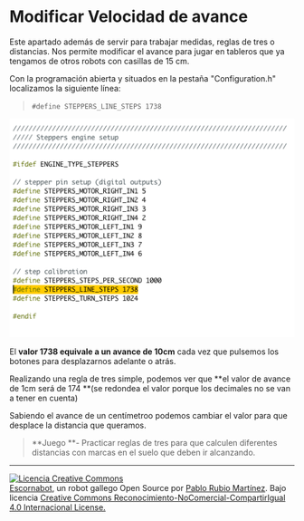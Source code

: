 # Modificar Velocidad de avance

Este apartado además de servir para trabajar medidas, reglas de tres o distancias. Nos permite modificar el avance para jugar en tableros que ya tengamos de otros robots con casillas de 15 cm.

Con la programación abierta y situados en la pestaña "Configuration.h" localizamos la siguiente línea:

>`#define STEPPERS_LINE_STEPS 1738`

![Modificar Distancia](/assets/Modificar-distancia.png)

El **valor 1738 equivale a un avance de 10cm** cada vez que pulsemos los botones para desplazarnos adelante o atrás.

Realizando una regla de tres simple, podemos ver que **el valor de avance de 1cm será de 174 **(se redondea el valor porque los decimales no se van a tener en cuenta)

Sabiendo el avance de un centímetroo podemos cambiar el valor para que desplace la distancia que queramos.

> **Juego **- Practicar reglas de tres para que calculen diferentes distancias con marcas en el suelo que deben ir alcanzando.

---

[![Licencia Creative Commons](https://licensebuttons.net/l/by-nc-sa/4.0/80x15.png)](https://creativecommons.org/licenses/by-nc-sa/4.0/)  
[Escornabot](http://escornabot.com/web/), un robot gallego Open Source por [Pablo Rubio Martínez](https://legacy.gitbook.com/@pablorubiomartinez).  Bajo licencia [Creative Commons Reconocimiento-NoComercial-CompartirIgual 4.0 Internacional License.](https://creativecommons.org/licenses/by-nc-sa/4.0/)



